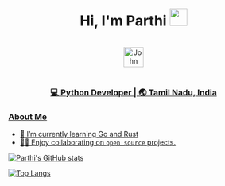 <div align="center">
 <h1> Hi, I'm Parthi <img src="https://media.giphy.com/media/hvRJCLFzcasrR4ia7z/giphy.gif" width="35px"></h1>
</div>

<br>

<div align="center">
 <a href="https://www.linkedin.com/in/parthiban-s-6b5a12112/" target="_blank">
   <img align="center" alt="John Kirtley | Linkedin " width="40px" src="http://www.prepare1.com/wp-content/uploads/2014/04/linkedin-logo-high-res-1254-1024x1024.jpg"</a>
 </div>

<br>
  
<div align="center">
<h3>💻 Python Developer | 🌏 Tamil Nadu, India </h3>
</div>

### About Me
  
- 🌱 I’m currently learning Go and Rust
- 👨‍💻 Enjoy collaborating on `open source` projects.

 ![Parthi's GitHub stats](https://github-readme-stats.vercel.app/api?username=parthi-siva&hide=contribs,prs&show_icons=true&theme=radical)

![Top Langs](https://github-readme-stats.vercel.app/api/top-langs/?username=parthi-siva&layout=compact&theme=dracula)
